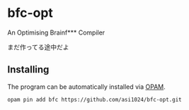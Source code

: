 # bfc-opt
An Optimising Brainf*** Compiler

まだ作ってる途中だよ

## Installing

The program can be automatically installed via [OPAM](https://opam.ocaml.org).

```
opam pin add bfc https://github.com/asi1024/bfc-opt.git
```
